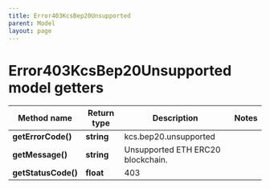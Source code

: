 ```yaml
---
title: Error403KcsBep20Unsupported
parent: Model
layout: page
---
```


# Error403KcsBep20Unsupported model getters

Method name | Return type | Description | Notes
------------ | ------------- | ------------- | -------------
**getErrorCode()** | **string** | kcs.bep20.unsupported |
**getMessage()** | **string** | Unsupported ETH ERC20 blockchain. |
**getStatusCode()** | **float** | 403 |

